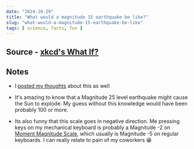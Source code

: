 ```yaml
---
date: "2024-10-29"
title: "What would a magnitude 15 earthquake be like?"
slug: "what-would-a-magnitude-15-earthquake-be-like"
tags: [ science, facts, fun ]
---
```




## Source - [xkcd's What If?][1]

## Notes

* I [posted my thoughts][2] about this as well
* It's amazing to know that a Magnitude 25 level earthquake might cause the Sun to explode. My guess without this knowledge would have been probably 100 or more.
* Its also funny that this scale goes in negative direction. Me pressing keys on my mechanical keyboard is probably a Magnitude -2 on [Moment Magnitude Scale][3], which usually is Magnitude -5 on regular keyboards. I can really relate to pain of my coworkers 😁



   [1]: https://youtu.be/e3uk7jU3RHo?si=SbwHlBPcVPgF5Icu
   [2]: https://mastodon.world/deck/@divinedragon/113302591171580363
   [3]: https://en.wikipedia.org/wiki/Moment_magnitude_scale
